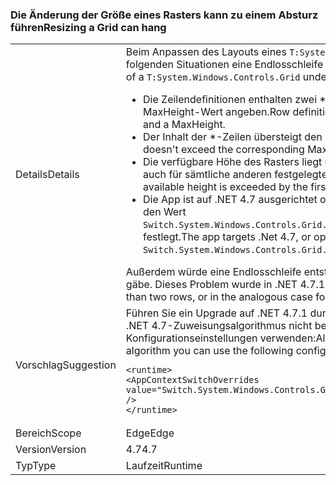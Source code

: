 ### <a name="resizing-a-grid-can-hang"></a><span data-ttu-id="bfaa0-101">Die Änderung der Größe eines Rasters kann zu einem Absturz führen</span><span class="sxs-lookup"><span data-stu-id="bfaa0-101">Resizing a Grid can hang</span></span>

|   |   |
|---|---|
|<span data-ttu-id="bfaa0-102">Details</span><span class="sxs-lookup"><span data-stu-id="bfaa0-102">Details</span></span>|<span data-ttu-id="bfaa0-103">Beim Anpassen des Layouts eines <code>T:System.Windows.Controls.Grid</code>-Rasters kann in den folgenden Situationen eine Endlosschleife entstehen:</span><span class="sxs-lookup"><span data-stu-id="bfaa0-103">An infinite loop can occur during layout of a <code>T:System.Windows.Controls.Grid</code> under the following circumstances:</span></span><ul><li><span data-ttu-id="bfaa0-104">Die Zeilendefinitionen enthalten zwei \*-Zeilen, die jeweils einen MinHeight- und einen MaxHeight-Wert angeben.</span><span class="sxs-lookup"><span data-stu-id="bfaa0-104">Row definitions contain two \*-rows, both declaring a MinHeight and a MaxHeight.</span></span></li><li><span data-ttu-id="bfaa0-105">Der Inhalt der \*-Zeilen übersteigt den MaxHeight-Wert nicht</span><span class="sxs-lookup"><span data-stu-id="bfaa0-105">Content of the \*-rows doesn't exceed the corresponding MaxHeight</span></span></li><li><span data-ttu-id="bfaa0-106">Die verfügbare Höhe des Rasters liegt unterhalb des ersten MinHeight-Werts (dies gilt auch für sämtliche anderen festgelegten oder automatisch generierten Zeilen)</span><span class="sxs-lookup"><span data-stu-id="bfaa0-106">The Grid's available height is exceeded by the first MinHeight (plus any other fixed or Auto rows)</span></span></li><li><span data-ttu-id="bfaa0-107">Die App ist auf .NET 4.7 ausgerichtet oder aktiviert den Zuweisungsalgorithmus, indem sie den Wert <code>Switch.System.Windows.Controls.Grid.StarDefinitionsCanExceedAvailableSpace=false</code> festlegt.</span><span class="sxs-lookup"><span data-stu-id="bfaa0-107">The app targets .Net 4.7, or opts in to the 4.7 allocation algorithm by setting <code>Switch.System.Windows.Controls.Grid.StarDefinitionsCanExceedAvailableSpace=false</code></span></span></li></ul><span data-ttu-id="bfaa0-108">Außerdem würde eine Endlosschleife entstehen, wenn es mehr als zwei Zeilen oder Spalten gäbe. Dieses Problem wurde in .NET 4.7.1 behoben.</span><span class="sxs-lookup"><span data-stu-id="bfaa0-108">The loop would also happen with more than two rows, or in the analogous case for columns.The issue is fixed in .Net 4.7.1.</span></span>|
|<span data-ttu-id="bfaa0-109">Vorschlag</span><span class="sxs-lookup"><span data-stu-id="bfaa0-109">Suggestion</span></span>|<span data-ttu-id="bfaa0-110">Führen Sie ein Upgrade auf .NET 4.7.1 durch.</span><span class="sxs-lookup"><span data-stu-id="bfaa0-110">Upgrade to .Net 4.7.1.</span></span>  <span data-ttu-id="bfaa0-111">Wenn Sie hingegen den .NET 4.7-Zuweisungsalgorithmus nicht benötigen, können Sie auch die folgenden Konfigurationseinstellungen verwenden:</span><span class="sxs-lookup"><span data-stu-id="bfaa0-111">Alternatively, if you don't need the 4.7 allocation algorithm you can use the following configuration setting:</span></span><pre><code class="language-xml">&lt;runtime&gt;&#13;&#10;&lt;AppContextSwitchOverrides value=&quot;Switch.System.Windows.Controls.Grid.StarDefinitionsCanExceedAvailableSpace=true&quot; /&gt;&#13;&#10;&lt;/runtime&gt;&#13;&#10;</code></pre>|
|<span data-ttu-id="bfaa0-112">Bereich</span><span class="sxs-lookup"><span data-stu-id="bfaa0-112">Scope</span></span>|<span data-ttu-id="bfaa0-113">Edge</span><span class="sxs-lookup"><span data-stu-id="bfaa0-113">Edge</span></span>|
|<span data-ttu-id="bfaa0-114">Version</span><span class="sxs-lookup"><span data-stu-id="bfaa0-114">Version</span></span>|<span data-ttu-id="bfaa0-115">4.7</span><span class="sxs-lookup"><span data-stu-id="bfaa0-115">4.7</span></span>|
|<span data-ttu-id="bfaa0-116">Typ</span><span class="sxs-lookup"><span data-stu-id="bfaa0-116">Type</span></span>|<span data-ttu-id="bfaa0-117">Laufzeit</span><span class="sxs-lookup"><span data-stu-id="bfaa0-117">Runtime</span></span>|

